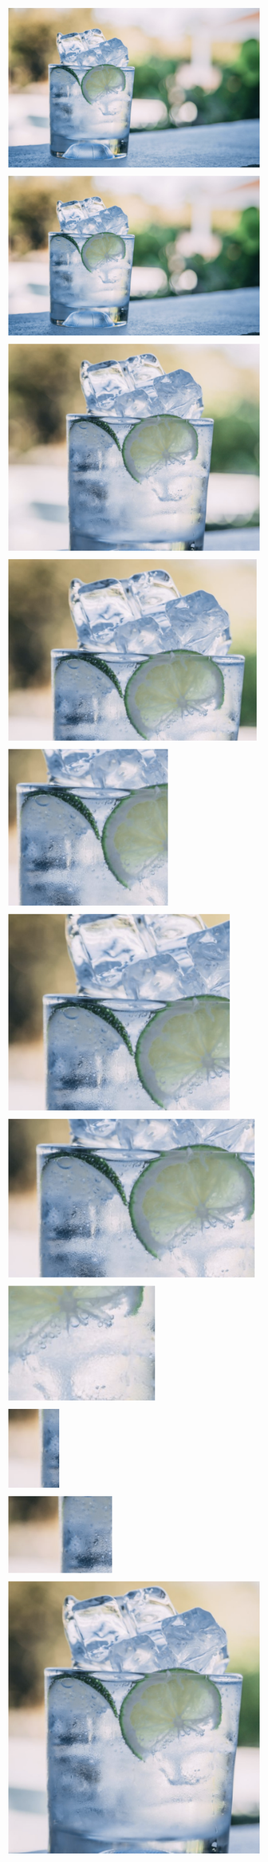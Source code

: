 
![](../images/2022-12-7-1670375380791.png)


![](../images/2022-12-7-1670375694819.png)

![](../images/2022-12-7-1670375855161.png)

![](../images/2022-12-7-1670375945956.png)

![](../images/2022-12-7-1670376626459.png)

![](../images/2022-12-7-1670379699735.png)

![](../images/2022-12-7-1670379941504.png)

![](../images/2022-12-7-1670380211591.png)

![](../images/2022-12-7-1670380335900.png)

![](../images/2022-12-7-1670380432371.png)

![](../images/2022-12-7-1670380805322.png)